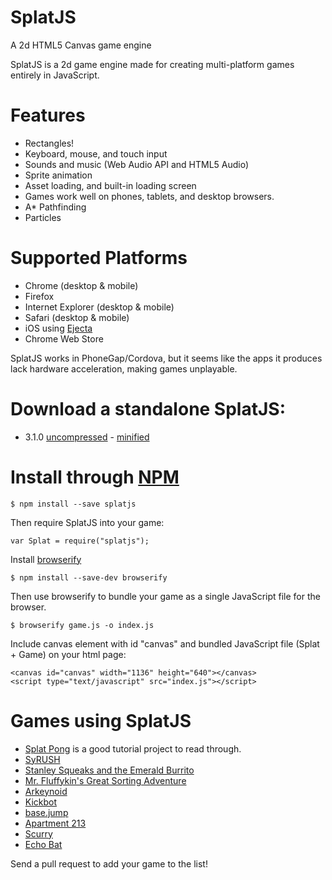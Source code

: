 # SplatJS

A 2d HTML5 Canvas game engine

SplatJS is a 2d game engine made for creating multi-platform games entirely in JavaScript.

# Features

* Rectangles!
* Keyboard, mouse, and touch input
* Sounds and music (Web Audio API and HTML5 Audio)
* Sprite animation
* Asset loading, and built-in loading screen
* Games work well on phones, tablets, and desktop browsers.
* A\* Pathfinding
* Particles

# Supported Platforms

* Chrome (desktop & mobile)
* Firefox
* Internet Explorer (desktop & mobile)
* Safari (desktop & mobile)
* iOS using [Ejecta](http://impactjs.com/ejecta)
* Chrome Web Store

SplatJS works in PhoneGap/Cordova, but it seems like the apps it produces lack hardware acceleration, making games unplayable.

# Download a standalone SplatJS:

* 3.1.0 [uncompressed](https://splatjs.github.io/download/splat-3.1.0.js) - [minified](https://splatjs.github.io/download/splat-3.1.0.min.js)

# Install through [NPM](https://www.npmjs.org)

```
$ npm install --save splatjs
```
Then require SplatJS into your game:
```
var Splat = require("splatjs");
```

Install [browserify](http://browserify.org/)
```
$ npm install --save-dev browserify
```

Then use browserify to bundle your game as a single JavaScript file for the browser.
```
$ browserify game.js -o index.js
```

Include canvas element with id "canvas" and bundled JavaScript file (Splat + Game) on your html page:
```
<canvas id="canvas" width="1136" height="640"></canvas>
<script type="text/javascript" src="index.js"></script>
```

# Games using SplatJS

* [Splat Pong](https://github.com/SplatJS/splatpong) is a good tutorial project to read through.
* [SyRUSH](http://twoscoopgames.com/syrush/)
* [Stanley Squeaks and the Emerald Burrito](http://twoscoopgames.com/stanleysqueaks/)
* [Mr. Fluffykin's Great Sorting Adventure](http://twoscoopgames.com/fluffykins/)
* [Arkeynoid](http://mintchipleaf.com/games/ludum/)
* [Kickbot](http://twoscoopgames.com/kickbot/)
* [base.jump](http://mintchipleaf.com/games/basejump/)
* [Apartment 213](http://twoscoopgames.com/apartment213/)
* [Scurry](http://twoscoopgames.com/scurry/)
* [Echo Bat](http://mintchipleaf.com/games/echobat/)

Send a pull request to add your game to the list!
